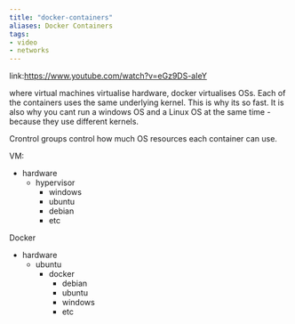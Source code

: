 ```yaml
---
title: "docker-containers"
aliases: Docker Containers
tags: 
- video
- networks
---
```


link:https://www.youtube.com/watch?v=eGz9DS-aIeY

where virtual machines virtualise hardware, docker virtualises OSs. Each of the containers uses the same underlying kernel. This is why its so fast. It is also why you cant run a windows OS and a Linux OS at the same time - because they use different kernels.

Crontrol groups control how much OS resources each container can use.

VM:
- hardware
	- hypervisor
		- windows
		- ubuntu
		- debian
		- etc

Docker
- hardware
	- ubuntu
		- docker
			- debian
			- ubuntu
			- windows
			- etc
